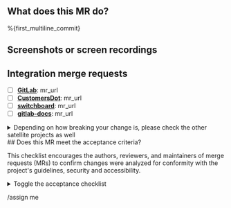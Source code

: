 ## What does this MR do?

<!--
Describe in detail what your merge request does and why.

Please keep this description up-to-date with any discussion that takes
place so that reviewers can understand your intent. This is especially
important if they didn't participate in the discussion.

-->

%{first_multiline_commit}

## Screenshots or screen recordings

<!--
If your merge request contains visual changes, please include any relevant screenshots or screen
recordings that will assist reviewers and future readers.
-->

## Integration merge requests

<!--
If your merge request requires migration in one of the main projects that rely on `@gitlab/ui`,
please list the integration merge requests below.
-->

- [ ] **[GitLab](https://gitlab.com/gitlab-org/gitlab)**: mr_url
- [ ] **[CustomersDot](https://gitlab.com/gitlab-org/customers-gitlab-com)**: mr_url
- [ ] **[switchboard](https://gitlab.com/gitlab-com/gl-infra/gitlab-dedicated/switchboard)**: mr_url
- [ ] **[gitlab-docs](https://gitlab.com/gitlab-org/gitlab-docs)**: mr_url

<details>
<summary>Depending on how breaking your change is, please check the other satellite projects as well</summary>

- [ ] **[design.gitlab.com](https://gitlab.com/gitlab-org/gitlab-services/design.gitlab.com)**: mr_url
- [ ] **[gitlab-docs-hugo](https://gitlab.com/gitlab-org/technical-writing-group/gitlab-docs-hugo)**: mr_url
- [ ] **[Status Page](https://gitlab.com/gitlab-org/status-page)**: mr_url

</details>
## Does this MR meet the acceptance criteria?

This checklist encourages the authors, reviewers, and maintainers of merge requests (MRs) to confirm
changes were analyzed for conformity with the project's guidelines, security and accessibility.

<details>

<summary>Toggle the acceptance checklist</summary>

### Conformity

- [ ] [Code review guidelines](https://docs.gitlab.com/ee/development/code_review.html).
- [ ] [GitLab UI's contributing guidelines](https://gitlab.com/gitlab-org/gitlab-ui/-/blob/main/CONTRIBUTING.md).
- [ ] If it changes a Pajamas-compliant component's look & feel, the MR has been reviewed by a ~UX designer.
- [ ] If it changes GitLab UI's documentation guidelines, the MR has been reviewed by a Technical Writer.
- [ ] If the MR changes a component's API, integration MR(s) have been opened
      (see [integration merge requests](#integration-merge-requests) above).
- [ ] Added the `~"component:*"` label(s) if applicable.

### Security

If this MR contains changes to processing or storing of credentials or tokens, authorization and
authentication methods and other items described in [the security review guidelines](https://about.gitlab.com/handbook/engineering/security/#when-to-request-a-security-review):

- [ ] Label as ~security and @ mention `@gitlab-com/gl-security/appsec`
- [ ] Security reports checked/validated by a reviewer from the AppSec team

### Accessibility

If this MR adds or modifies a component, take a few moments to review the following:

- [ ] All actions and functionality can be done with a [keyboard](https://design.gitlab.com/accessibility-audits/2-keyboard-only).
- [ ] Links, buttons, and controls have a visible [focus state](https://design.gitlab.com/accessibility-audits/2-keyboard-only#focus-states).
- [ ] All content is presented in text or with a text equivalent. For example, alt text for SVG, or
      `aria-label` for icons that have meaning or perform actions.
- [ ] Changes in a component’s state are announced by a screen reader. For example, changing
      `aria-expanded="false"` to `aria-expanded="true"` when an accordion is expanded.
- [ ] Color combinations have [sufficient contrast](https://design.gitlab.com/product-foundations/colors#accessibility).

</details>

/assign me
